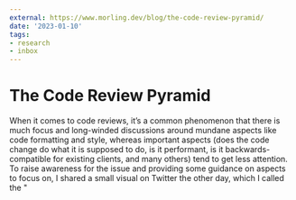 ```yaml
---
external: https://www.morling.dev/blog/the-code-review-pyramid/
date: '2023-01-10'
tags:
- research
- inbox
---
```


# The Code Review Pyramid

When it comes to code reviews, it’s a common phenomenon that there is much focus and long-winded discussions around mundane aspects like code formatting and style, whereas important aspects (does the code change do what it is supposed to do, is it performant, is it backwards-compatible for existing clients, and many others) tend to get less attention.
 To raise awareness for the issue and providing some guidance on aspects to focus on, I shared a small visual on Twitter the other day, which I called the "
